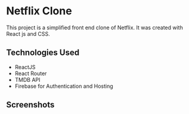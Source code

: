 # Netflix Clone

This project is a simplified front end clone of Netflix. It was created with React js and CSS.

## Technologies Used
* ReactJS
* React Router
* TMDB API
* Firebase for Authentication and Hosting

## Screenshots


